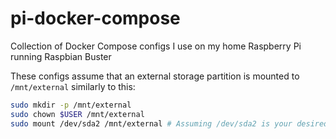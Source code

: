 # pi-docker-compose

Collection of Docker Compose configs I use on my home Raspberry Pi running Raspbian Buster

These configs assume that an external storage partition is mounted to `/mnt/external` similarly to this:

```bash
sudo mkdir -p /mnt/external
sudo chown $USER /mnt/external
sudo mount /dev/sda2 /mnt/external # Assuming /dev/sda2 is your desired partition
```
